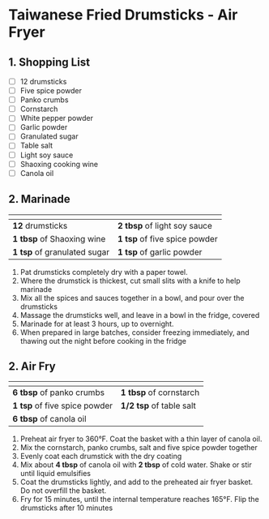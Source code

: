 # Taiwanese Fried Drumsticks - Air Fryer

## 1. Shopping List
- [ ] 12 drumsticks
- [ ] Five spice powder
- [ ] Panko crumbs
- [ ] Cornstarch
- [ ] White pepper powder
- [ ] Garlic powder
- [ ] Granulated sugar
- [ ] Table salt
- [ ] Light soy sauce
- [ ] Shaoxing cooking wine
- [ ] Canola oil

## 2. Marinade
|<!-- -->|<!-- -->|
|---|---|
| **12** drumsticks | **2 tbsp** of light soy sauce |
| **1 tbsp** of Shaoxing wine | **1 tsp** of five spice powder |
| **1 tsp** of granulated sugar | **1 tsp** of garlic powder |

1. Pat drumsticks completely dry with a paper towel.
2. Where the drumstick is thickest, cut small slits with a knife to help marinade
3. Mix all the spices and sauces together in a bowl, and pour over the drumsticks
4. Massage the drumsticks well, and leave in a bowl in the fridge, covered
5. Marinade for at least 3 hours, up to overnight.
6. When prepared in large batches, consider freezing immediately, and thawing out the night before cooking in the fridge

## 2. Air Fry
|<!-- -->|<!-- -->|
|---|---|
| **6 tbsp** of panko crumbs | **1 tbsp** of cornstarch |
| **1 tsp** of five spice powder | **1/2 tsp** of table salt |
| **6 tbsp** of canola oil | |

1. Preheat air fryer to 360°F. Coat the basket with a thin layer of canola oil.
2. Mix the cornstarch, panko crumbs, salt and five spice powder together
3. Evenly coat each drumstick with the dry coating
4. Mix about **4 tbsp** of canola oil with **2 tbsp** of cold water. Shake or stir until liquid emulsifies
5. Coat the drumsticks lightly, and add to the preheated air fryer basket. Do not overfill the basket.
6. Fry for 15 minutes, until the internal temperature reaches 165°F. Flip the drumsticks after 10 minutes
